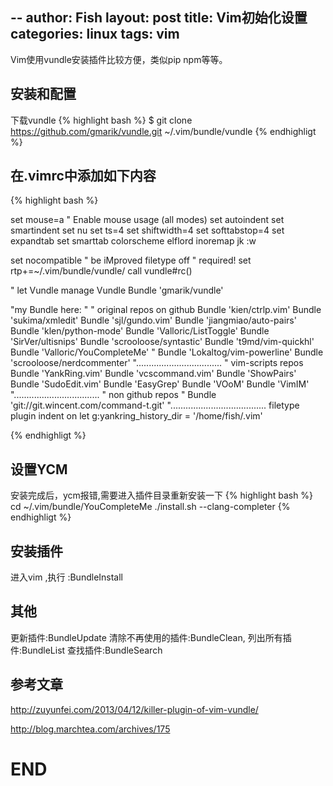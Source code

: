 --
author: Fish
layout: post
title: Vim初始化设置 
categories: linux 
tags: vim 
---
Vim使用vundle安装插件比较方便，类似pip npm等等。

## 安装和配置
下载vundle
{% highlight bash %}
$ git clone https://github.com/gmarik/vundle.git ~/.vim/bundle/vundle
{% endhighligt %}

## 在.vimrc中添加如下内容
{% highlight  bash %}

set mouse=a		" Enable mouse usage (all modes)
set autoindent
set smartindent
set nu
set ts=4
set shiftwidth=4
set softtabstop=4
set expandtab
set smarttab
colorscheme elflord
inoremap jk <ESC>:w

set nocompatible                " be iMproved
filetype off                    " required!
set rtp+=~/.vim/bundle/vundle/
call vundle#rc()

" let Vundle manage Vundle
Bundle 'gmarik/vundle'

"my Bundle here:
"
" original repos on github
Bundle 'kien/ctrlp.vim'
Bundle 'sukima/xmledit'
Bundle 'sjl/gundo.vim'
Bundle 'jiangmiao/auto-pairs'
Bundle 'klen/python-mode'
Bundle 'Valloric/ListToggle'
Bundle 'SirVer/ultisnips'
Bundle 'scrooloose/syntastic'
Bundle 't9md/vim-quickhl'
Bundle 'Valloric/YouCompleteMe'
" Bundle 'Lokaltog/vim-powerline'
Bundle 'scrooloose/nerdcommenter'
"..................................
" vim-scripts repos
Bundle 'YankRing.vim'
Bundle 'vcscommand.vim'
Bundle 'ShowPairs'
Bundle 'SudoEdit.vim'
Bundle 'EasyGrep'
Bundle 'VOoM'
Bundle 'VimIM'
"..................................
" non github repos
" Bundle 'git://git.wincent.com/command-t.git'
"......................................
filetype plugin indent on
let g:yankring_history_dir = '/home/fish/.vim'

{% endhighligt %}

## 设置YCM
安装完成后，ycm报错,需要进入插件目录重新安装一下
{% highlight bash %}
cd ~/.vim/bundle/YouCompleteMe
./install.sh --clang-completer
{% endhighligt %}

## 安装插件
进入vim ,执行 :BundleInstall

## 其他

更新插件:BundleUpdate
清除不再使用的插件:BundleClean,
列出所有插件:BundleList
查找插件:BundleSearch


## 参考文章
http://zuyunfei.com/2013/04/12/killer-plugin-of-vim-vundle/

http://blog.marchtea.com/archives/175
# END

